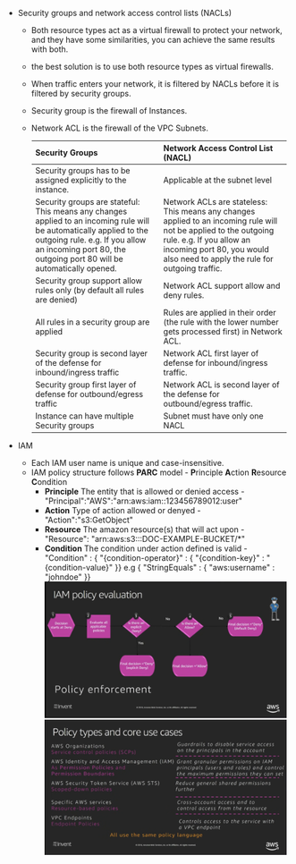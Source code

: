 
- Security groups and network access control lists (NACLs)
  - Both resource types act as a virtual firewall to protect your network, and they have some similarities, you can achieve the same results with both.
  - the best solution is to use both resource types as virtual firewalls.
  - When traffic enters your network, it is filtered by NACLs before it is filtered by security groups.
  - Security group is the firewall of Instances.
  - Network ACL is the firewall of the VPC Subnets.
    
    Security Groups  | Network Access Control List (NACL)
    ------------      | -------------
    Security groups has to be assigned explicitly to the instance.  | Applicable at the subnet level
    Security groups are stateful: This means any changes applied to an incoming rule will be automatically applied to the outgoing rule. e.g. If you allow an     incoming port 80, the outgoing port 80 will be automatically opened. | Network ACLs are stateless: This means any changes applied to an incoming rule will not be applied to the outgoing rule. e.g. If you allow an incoming port 80, you would also need to apply the rule for outgoing traffic.
    Security group support allow rules only (by default all rules are denied) | Network ACL support allow and deny rules.
    All rules in a security group are applied | Rules are applied in their order (the rule with the lower number gets processed first) in Network ACL.
    Security group is second layer of the defense for inbound/ingress traffic |  Network ACL first layer of defense for inbound/ingress traffic.
    Security group first layer of defense for outbound/egress traffic |  Network ACL is second layer of the defense for outbound/egress traffic.
    Instance can have multiple Security groups | Subnet must have only one NACL
   
- IAM
  - Each IAM user name is unique and case-insensitive. 
  - IAM policy structure follows **PARC** model - **P**rinciple **A**ction **R**esource **C**ondition
    - **Principle** The entity that is allowed or denied access - "Principal":"AWS":"arn:aws:iam::123456789012:user"
    - **Action** Type of action allowed or denyed - "Action":"s3:GetObject"
    - **Resource** The amazon resource(s) that will act upon - "Resource": "arn:aws:s3:::DOC-EXAMPLE-BUCKET/*"
    - **Condition** The condition under action defined is valid - "Condition" : { "{condition-operator}" : { "{condition-key}" : "{condition-value}" }} e.g { "StringEquals" : { "aws:username" : "johndoe" }}
   ![plot](img/aws-iam-policy-evaluation.png)
   ![plot](img/AWS-IAM-policy-types.png)
 
